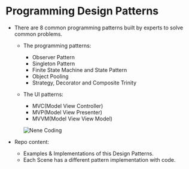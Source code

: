 # Programming Design Patterns
- There are 8 common programming patterns built by experts to solve common problems.

  - The programming patterns:
     - Observer Pattern
    - Singleton Pattern
    - Finite State Machine and State Pattern
    - Object Pooling
    - Strategy, Decorator and Composite Trinity
    
  - The UI patterns:
    - MVC(Model View Controller)
    - MVP(Model View Presenter)
    - MVVM(Model View View Model)

                
     ![Nene Coding](https://user-images.githubusercontent.com/113314204/199116264-3d310794-0079-4672-89c9-d7e773cac734.gif)

- Repo content:
  - Examples & Implementations of this Design Patterns.
  - Each Scene has a different pattern implementation with code.
